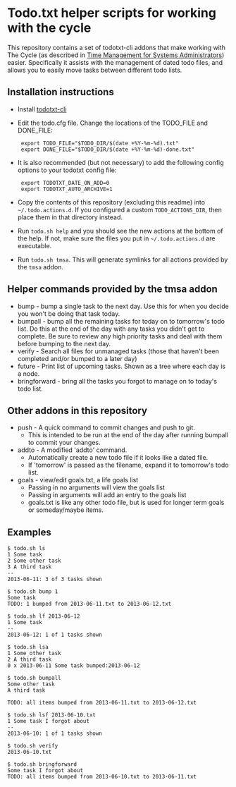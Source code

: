 # Todo.txt helper scripts for working with the cycle

This repository contains a set of todotxt-cli addons that make working with
The Cycle (as described in [Time Management for Systems
Administrators](http://shop.oreilly.com/product/9780596007836.do)) easier.
Specifically it assists with the management of dated todo files, and allows
you to easily move tasks between different todo lists.

## Installation instructions

 * Install [todotxt-cli](https://github.com/ginatrapani/todo.txt-cli)
 * Edit the todo.cfg file. Change the locations of the TODO_FILE and
   DONE_FILE:

        export TODO_FILE="$TODO_DIR/$(date +%Y-%m-%d).txt"
        export DONE_FILE="$TODO_DIR/$(date +%Y-%m-%d)-done.txt"
 * It is also recommended (but not necessary) to add the following config
   options to your todotxt config file:

        export TODOTXT_DATE_ON_ADD=0
        export TODOTXT_AUTO_ARCHIVE=1
 * Copy the contents of this repository (excluding this readme) into
   `~/.todo.actions.d`. If you configured a custom `TODO_ACTIONS_DIR`, then
   place them in that directory instead.
 * Run `todo.sh help` and you should see the new actions at the bottom of the
   help. If not, make sure the files you put in `~/.todo.actions.d` are
   executable.
 * Run `todo.sh tmsa`. This will generate symlinks for all actions provided by
   the `tmsa` addon.

## Helper commands provided by the tmsa addon

 * bump - bump a single task to the next day. Use this for when you decide you
   won't be doing that task today.
 * bumpall - bump all the remaining tasks for today on to tomorrow's todo
   list. Do this at the end of the day with any tasks you didn't get to
   complete. Be sure to review any high priority tasks and deal with them
   before bumping to the next day.
 * verify - Search all files for unmanaged tasks (those that haven't been
   completed and/or bumped to a later day)
 * future - Print list of upcoming tasks. Shown as a tree where each day is a
   node.
 * bringforward - bring all the tasks you forgot to manage on to today's todo
   list.

## Other addons in this repository

 * push - A quick command to commit changes and push to git.
   * This is intended to be run at the end of the day after running bumpall to
     commit your changes.
 * addto - A modified 'addto' command.
   * Automatically create a new todo file if it looks like a dated file.
   * If 'tomorrow' is passed as the filename, expand it to tomorrow's todo
     list.
 * goals - view/edit goals.txt, a life goals list
   * Passing in no arguments will view the goals list
   * Passing in arguments will add an entry to the goals list
   * goals.txt is like any other todo file, but is used for longer term goals
     or someday/maybe items.

## Examples

    $ todo.sh ls
    1 Some task
    2 Some other task
    3 A third task
    --
    2013-06-11: 3 of 3 tasks shown

    $ todo.sh bump 1
    Some task
    TODO: 1 bumped from 2013-06-11.txt to 2013-06-12.txt

    $ todo.sh lf 2013-06-12
    1 Some task
    --
    2013-06-12: 1 of 1 tasks shown

    $ todo.sh lsa
    1 Some other task
    2 A third task
    0 x 2013-06-11 Some task bumped:2013-06-12

    $ todo.sh bumpall
    Some other task
    A third task

    TODO: all items bumped from 2013-06-11.txt to 2013-06-12.txt

    $ todo.sh lsf 2013-06-10.txt
    1 Some task I forgot about
    --
    2013-06-10: 1 of 1 tasks shown

    $ todo.sh verify
    2013-06-10.txt

    $ todo.sh bringforward
    Some task I forgot about
    TODO: all items bumped from 2013-06-10.txt to 2013-06-11.txt

